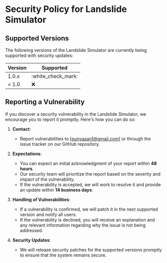# Security Policy for Landslide Simulator

## Supported Versions

The following versions of the Landslide Simulator are currently being supported with security updates:

| Version | Supported            |
| ------- | -------------------- |
| 1.0.x   | :white\_check\_mark: |
| < 1.0   | :x:                  |

## Reporting a Vulnerability

If you discover a security vulnerability in the Landslide Simulator, we encourage you to report it promptly. Here's how you can do so:

1. **Contact**:

   * Report vulnerabilities to \[[punyaaan1@gmail.com](mailto:punyaaan1@gmail.com)] or through the issue tracker on our GitHub repository.

2. **Expectations**:

   * You can expect an initial acknowledgment of your report within **48 hours**.
   * Our security team will prioritize the report based on the severity and impact of the vulnerability.
   * If the vulnerability is accepted, we will work to resolve it and provide an update within **14 business days**.

3. **Handling of Vulnerabilities**:

   * If a vulnerability is confirmed, we will patch it in the next supported version and notify all users.
   * If the vulnerability is declined, you will receive an explanation and any relevant information regarding why the issue is not being addressed.

4. **Security Updates**:

   * We will release security patches for the supported versions promptly to ensure that the system remains secure.
